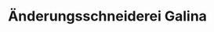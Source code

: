 ---
title: "Änderungsschneiderei Galina"
url: /muenchen/aenderungsschneiderei-galina/
shop: Wäscherei
---